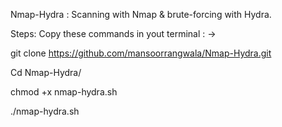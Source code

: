 Nmap-Hydra : Scanning with Nmap & brute-forcing with Hydra.

Steps:
Copy these commands in yout terminal : ->

git clone https://github.com/mansoorrangwala/Nmap-Hydra.git

Cd Nmap-Hydra/

chmod +x nmap-hydra.sh

./nmap-hydra.sh
